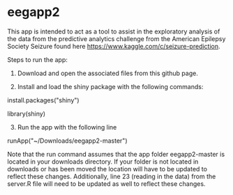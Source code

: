 eegapp2
=======
This app is intended to act as a tool to assist in the exploratory analysis of the data from the predictive analytics challenge from the American Epilepsy Society Seizure found here https://www.kaggle.com/c/seizure-prediction.

Steps to run the app:

1) Download and open the associated files from this github page. 

2) Install and load the shiny package with the following commands:

install.packages("shiny")

library(shiny)

3) Run the app with the following line

runApp("~/Downloads/eegapp2-master")

Note that the run command assumes that the app folder eegapp2-master is located in your downloads directory. If your folder is not located in downloads or has been moved the location will have to be updated to reflect these changes. Additionally, line 23 (reading in the data) from the server.R file will need to be updated as well to reflect these changes.
